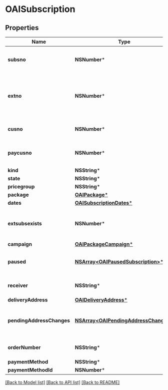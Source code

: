 # OAISubscription

## Properties
Name | Type | Description | Notes
------------ | ------------- | ------------- | -------------
**subsno** | **NSNumber*** | Subscription Id - primary key together with extno | 
**extno** | **NSNumber*** | Subscription Extension Id - how many times a subscription has been extended | 
**cusno** | **NSNumber*** | Customer getting the subscription | 
**paycusno** | **NSNumber*** | Customer paying for the subscription | 
**kind** | **NSString*** |  | 
**state** | **NSString*** |  | 
**pricegroup** | **NSString*** |  | [optional] 
**package** | [**OAIPackage***](OAIPackage.md) |  | 
**dates** | [**OAISubscriptionDates***](OAISubscriptionDates.md) |  | 
**extsubsexists** | **NSNumber*** | If the extension of this subscription exists | 
**campaign** | [**OAIPackageCampaign***](OAIPackageCampaign.md) |  | [optional] 
**paused** | [**NSArray&lt;OAIPausedSubscription&gt;***](OAIPausedSubscription.md) | Pause periods of this subscription | [optional] 
**receiver** | **NSString*** | The name of subscription receiver | [optional] 
**deliveryAddress** | [**OAIDeliveryAddress***](OAIDeliveryAddress.md) |  | [optional] 
**pendingAddressChanges** | [**NSArray&lt;OAIPendingAddressChange&gt;***](OAIPendingAddressChange.md) | Pending and ongoing temporary address changes | [optional] 
**orderNumber** | **NSString*** | Order number of subscription | [optional] 
**paymentMethod** | **NSString*** |  | [optional] 
**paymentMethodId** | **NSNumber*** |  | [optional] 

[[Back to Model list]](../README.md#documentation-for-models) [[Back to API list]](../README.md#documentation-for-api-endpoints) [[Back to README]](../README.md)


